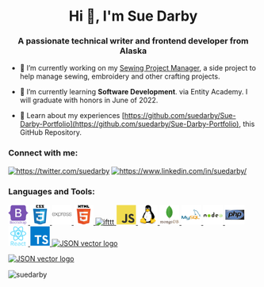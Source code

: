 <h1 align="center">Hi 👋, I'm Sue Darby</h1>
<h3 align="center">A passionate technical writer and frontend developer from Alaska</h3>

- 🔭 I’m currently working on my [Sewing Project Manager](https://github.com/suedarby/SewingProjectManager), a side project to help manage sewing, embroidery and other crafting projects.

- 🌱 I’m currently learning **Software Development**. via Entity Academy. I will graduate with honors in June of 2022.

- 📄 Learn about my experiences [https://github.com/suedarby/Sue-Darby-Portfolio](https://github.com/suedarby/Sue-Darby-Portfolio), this GitHub Repository. 

<h3 align="left">Connect with me:</h3>
<p align="left">
<a href="https://twitter.com/https://twitter.com/suedarby" target="blank"><img align="center" src="https://raw.githubusercontent.com/rahuldkjain/github-profile-readme-generator/master/src/images/icons/Social/twitter.svg" alt="https://twitter.com/suedarby" height="30" width="40" /></a>
<a href="https://linkedin.com/in/https://www.linkedin.com/in/suedarby/" target="blank"><img align="center" src="https://raw.githubusercontent.com/rahuldkjain/github-profile-readme-generator/master/src/images/icons/Social/linked-in-alt.svg" alt="https://www.linkedin.com/in/suedarby/" height="30" width="40" /></a>
</p>

<h3 align="left">Languages and Tools:</h3>
<p align="left"> <a href="https://getbootstrap.com" target="_blank" rel="noreferrer"> <img src="https://raw.githubusercontent.com/devicons/devicon/master/icons/bootstrap/bootstrap-plain-wordmark.svg" alt="bootstrap" width="40" height="40"/> </a> <a href="https://www.w3schools.com/css/" target="_blank" rel="noreferrer"> <img src="https://raw.githubusercontent.com/devicons/devicon/master/icons/css3/css3-original-wordmark.svg" alt="css3" width="40" height="40"/> </a> <a href="https://expressjs.com" target="_blank" rel="noreferrer"> <img src="https://raw.githubusercontent.com/devicons/devicon/master/icons/express/express-original-wordmark.svg" alt="express" width="40" height="40"/> </a> <a href="https://www.w3.org/html/" target="_blank" rel="noreferrer"> <img src="https://raw.githubusercontent.com/devicons/devicon/master/icons/html5/html5-original-wordmark.svg" alt="html5" width="40" height="40"/> </a> <a href="https://ifttt.com/" target="_blank" rel="noreferrer"> <img src="https://www.vectorlogo.zone/logos/ifttt/ifttt-ar21.svg" alt="ifttt" width="40" height="40"/> </a> <a href="https://developer.mozilla.org/en-US/docs/Web/JavaScript" target="_blank" rel="noreferrer"> <img src="https://raw.githubusercontent.com/devicons/devicon/master/icons/javascript/javascript-original.svg" alt="javascript" width="40" height="40"/> </a> <a href="https://www.linux.org/" target="_blank" rel="noreferrer"> <img src="https://raw.githubusercontent.com/devicons/devicon/master/icons/linux/linux-original.svg" alt="linux" width="40" height="40"/> </a> <a href="https://www.mongodb.com/" target="_blank" rel="noreferrer"> <img src="https://raw.githubusercontent.com/devicons/devicon/master/icons/mongodb/mongodb-original-wordmark.svg" alt="mongodb" width="40" height="40"/> </a> <a href="https://www.mysql.com/" target="_blank" rel="noreferrer"> <img src="https://raw.githubusercontent.com/devicons/devicon/master/icons/mysql/mysql-original-wordmark.svg" alt="mysql" width="40" height="40"/> </a> <a href="https://nodejs.org" target="_blank" rel="noreferrer"> <img src="https://raw.githubusercontent.com/devicons/devicon/master/icons/nodejs/nodejs-original-wordmark.svg" alt="nodejs" width="40" height="40"/> </a> <a href="https://www.php.net" target="_blank" rel="noreferrer"> <img src="https://raw.githubusercontent.com/devicons/devicon/master/icons/php/php-original.svg" alt="php" width="40" height="40"/> </a> <a href="https://reactjs.org/" target="_blank" rel="noreferrer"> <img src="https://raw.githubusercontent.com/devicons/devicon/master/icons/react/react-original-wordmark.svg" alt="react" width="40" height="40"/> </a> <a href="https://www.typescriptlang.org/" target="_blank" rel="noreferrer"> <img src="https://raw.githubusercontent.com/devicons/devicon/master/icons/typescript/typescript-original.svg" alt="typescript" width="40" height="40"/> </a>
  <a title="Douglas Crockford, Public domain, via Wikimedia Commons" href="https://commons.wikimedia.org/wiki/File:JSON_vector_logo.svg"><img width="128" alt="JSON vector logo" src="https://upload.wikimedia.org/wikipedia/commons/thumb/c/c9/JSON_vector_logo.svg/128px-JSON_vector_logo.svg.png"></a>
  
  
  <a href="https://en.wikipedia.org/wiki/XML#/media/File:Extensible_Markup_Language_(XML)_logo.svg"><img width="128" alt="JSON vector logo" src="https://en.wikipedia.org/wiki/XML#/media/File:Extensible_Markup_Language_(XML)_logo.svg"></a>
</p>

<p><img align="center" src="https://github-readme-stats.vercel.app/api/top-langs?username=suedarby&show_icons=true&locale=en&layout=compact" alt="suedarby" /></p>
